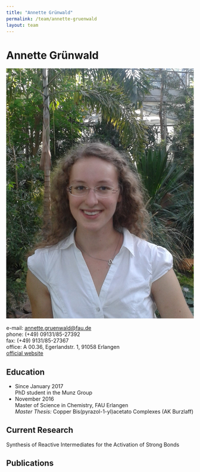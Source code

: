 ```yaml
---
title: "Annette Grünwald"
permalink: /team/annette-gruenwald
layout: team
---
```


# Annette Grünwald

<div class="profile">
<img src="/assets/img/ag_page.jpg" class="img-responsive">
<p>
e-mail: <a href="annette.gruenwald@fau.de">annette.gruenwald@fau.de</a><br> 
phone: (+49) 09131/85-27392<br>
fax:  (+49) 9131/85-27367<br>
office: A 00.36, Egerlandstr. 1, 91058 Erlangen <br>
<a href="https://www.chemie.nat.fau.de/person/frank-heinemann/">official website</a>
</p>
</div>

## Education

- Since January 2017<br>
PhD student in the Munz Group
- November 2016<br>
Master of Science in Chemistry, FAU Erlangen<br>
_Master Thesis:_ Copper Bis(pyrazol-1-yl)acetato Complexes (AK Burzlaff)

## Current Research

Synthesis of Reactive Intermediates for the Activation of Strong Bonds

## Publications




 
